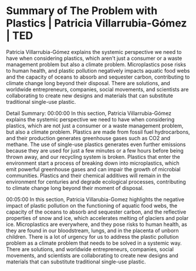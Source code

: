 # Summary of The Problem with Plastics | Patricia Villarrubia-Gómez | TED

Patricia Villarrubia-Gómez explains the systemic perspective we need to have when considering plastics, which aren't just a consumer or a waste management problem but also a climate problem. Microplastics pose risks to human health, and plastic pollution negatively impacts aquatic food webs and the capacity of oceans to absorb and sequester carbon, contributing to climate change long beyond their disposal. There are solutions, and worldwide entrepreneurs, companies, social movements, and scientists are collaborating to create new designs and materials that can substitute traditional single-use plastic.

Detail Summary: 
00:00:00
In this section, Patricia Villarrubia-Gómez explains the systemic perspective we need to have when considering plastics, which are not just a consumer or a waste management problem, but also a climate problem. Plastics are made from fossil fuel hydrocarbons, and their production generates greenhouse gases such as CO2 and methane. The use of single-use plastics generates even further emissions because they are used for just a few minutes or a few hours before being thrown away, and our recycling system is broken. Plastics that enter the environment start a process of breaking down into microplastics, which emit powerful greenhouse gases and can impair the growth of microbial communities. Plastics and their chemical additives will remain in the environment for centuries and degrade ecological processes, contributing to climate change long beyond their moment of disposal.

00:05:00
In this section, Patricia Villarubia-Gomez highlights the negative impact of plastic pollution on the functioning of aquatic food webs, the capacity of the oceans to absorb and sequester carbon, and the reflective properties of snow and ice, which accelerates melting of glaciers and polar ice. Microplastics are everywhere, and they pose risks to human health, as they are found in our bloodstream, lungs, and in the placenta of unborn children. There is a lot of urgency for us to address the plastic pollution problem as a climate problem that needs to be solved in a systemic way. There are solutions, and worldwide entrepreneurs, companies, social movements, and scientists are collaborating to create new designs and materials that can substitute traditional single-use plastic.


